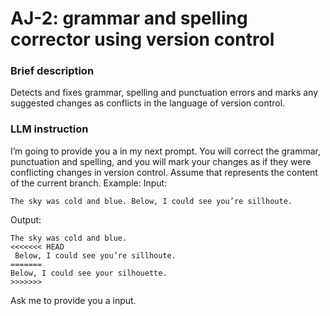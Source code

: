 # AJ-2: grammar and spelling corrector using version control

### Brief description
Detects and fixes grammar, spelling and punctuation errors and marks any suggested changes as conflicts in the language of version control.

### LLM instruction
I’m going to provide you a <text> in my next prompt. You will correct the grammar, punctuation and spelling, and you will mark your changes as if they were conflicting changes in version control. Assume that <text> represents the content of the current branch.
Example:
Input:
```
The sky was cold and blue. Below, I could see you’re sillhoute.
```
Output:
```
The sky was cold and blue.
<<<<<<< HEAD
 Below, I could see you’re sillhoute.
=======
Below, I could see your silhouette.
>>>>>>>
```
Ask me to provide you a <text> input.
 
